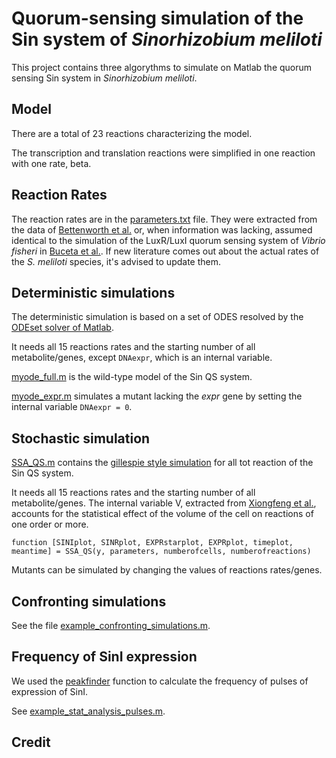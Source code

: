 # Quorum-sensing simulation of the Sin system of _Sinorhizobium meliloti_

This project contains three algorythms to simulate on Matlab the quorum sensing Sin system in _Sinorhizobium meliloti_.

## Model

There are a total of 23 reactions characterizing the model.

The transcription and translation reactions were simplified in one reaction with one rate, beta.

## Reaction Rates

The reaction rates are in the [parameters.txt](parameters.txt) file. They were extracted from the data of [Bettenworth et al.](https://doi.org/10.1038/s41467-022-30307-6) or, when information was lacking, assumed identical to the simulation of the LuxR/LuxI quorum sensing system of _Vibrio fisheri_ in [Buceta et al.](https://bmcsystbiol.biomedcentral.com/articles/10.1186/1752-0509-7-6). If new literature comes out about the actual rates of the _S. meliloti_ species, it's advised to update them.

## Deterministic simulations

The deterministic simulation is based on a set of ODES resolved by the [ODEset solver of Matlab](https://it.mathworks.com/help/matlab/ref/odeset.html).

It needs all 15 reactions rates and the starting number of all metabolite/genes, except ` DNAexpr `, which is an internal variable.

[myode_full.m](myode_full.m) is the wild-type model of the Sin QS system.

[myode_expr.m](myode_expr.m) simulates a mutant lacking the _expr_ gene by setting the internal variable ` DNAexpr = 0 `.

## Stochastic simulation

[SSA_QS.m](SSA_QS.m) contains the [gillespie style simulation](https://en.wikipedia.org/wiki/Gillespie_algorithm) for all tot reaction of the Sin QS system.

It needs all 15 reactions rates and the starting number of all metabolite/genes. The internal variable V, extracted from [Xiongfeng et al.](doi:10.1128/msphere.00567-18), accounts for the statistical effect of the volume of the cell on reactions of one order or more.

`
  function [SINIplot, SINRplot, EXPRstarplot, EXPRplot, timeplot, meantime] = SSA_QS(y, parameters, numberofcells, numberofreactions)
`

Mutants can be simulated by changing the values of reactions rates/genes.

## Confronting simulations

See the file [example_confronting_simulations.m](example_confronting_simulations.m).

## Frequency of SinI expression

We used the [peakfinder](https://www.mathworks.com/matlabcentral/fileexchange/25500-peakfinder-x0-sel-thresh-extrema-includeendpoints-interpolate) function to calculate the frequency of pulses of expression of SinI.

See [example_stat_analysis_pulses.m](example_stat_analysis_pulses.m).

## Credit


